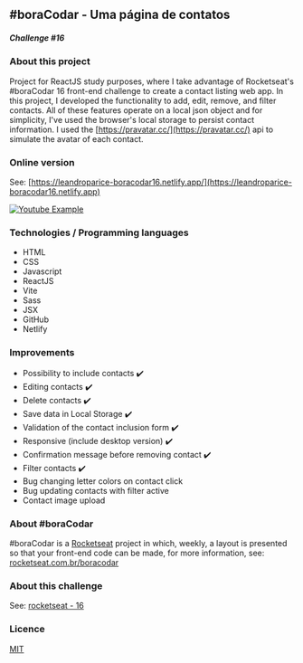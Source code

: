 ## #boraCodar - Uma página de contatos

##### Challenge #16

### About this project

Project for ReactJS study purposes, where I take advantage of Rocketseat's #boraCodar 16 front-end challenge to create a contact listing web app.
In this project, I developed the functionality to add, edit, remove, and filter contacts.
All of these features operate on a local json object and for simplicity, I've used the browser's local storage to persist contact information.
I used the [https://pravatar.cc/](https://pravatar.cc/) api to simulate the avatar of each contact.

### Online version

See: [https://leandroparice-boracodar16.netlify.app/](https://leandroparice-boracodar16.netlify.app)

[![Youtube Example](http://img.youtube.com/vi/aNRegNpck_M/0.jpg)](http://www.youtube.com/watch?v=aNRegNpck_M "Youtube Example")

### Technologies / Programming languages

- HTML
- CSS
- Javascript
- ReactJS
- Vite
- Sass
- JSX
- GitHub
- Netlify

### Improvements

- Possibility to include contacts ✔️
- Editing contacts ✔️
- Delete contacts ✔️
- Save data in Local Storage ✔️
- Validation of the contact inclusion form ✔️
- Responsive (include desktop version) ✔️
- Confirmation message before removing contact ✔️
- Filter contacts ✔️
- Bug changing letter colors on contact click
- Bug updating contacts with filter active
- Contact image upload

### About #boraCodar

#boraCodar is a [Rocketseat](https://rocketseat.com.br) project in which, weekly, a layout is presented so that your front-end code can be made, for more information, see: [rocketseat.com.br/boracodar](https://rocketseat.com.br/boracodar)

### About this challenge

See: [rocketseat - 16](https://rocketseat.com.br/boracodar/desafios-anteriores/uma-pagina-de-contatos-desafio-16)

### Licence

[MIT](https://choosealicense.com/licenses/mit/)
